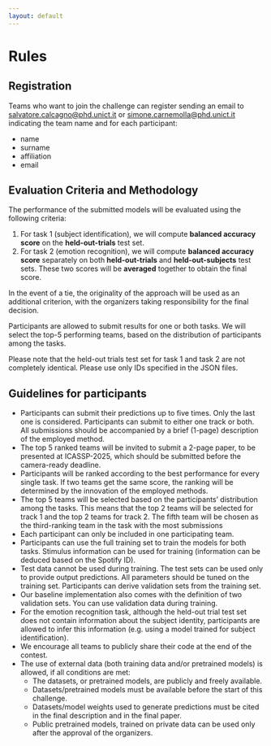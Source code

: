 ```yaml
---
layout: default
---
```


# Rules

## Registration

Teams who want to join the challenge can register sending an email to salvatore.calcagno@phd.unict.it or simone.carnemolla@phd.unict.it indicating the team name and for each participant:
- name
- surname
- affiliation
- email
  
## Evaluation Criteria and Methodology

The performance of the submitted models will be evaluated using the following criteria:
1.	For task 1 (subject identification), we will compute **balanced accuracy score** on the **held-out-trials** test set.
2.	For task 2 (emotion recognition), we will compute **balanced accuracy score** separately on both **held-out-trials** and **held-out-subjects** test sets. These two scores will be **averaged** together to obtain the final score.

In the event of a tie, the originality of the approach will be used as an additional criterion, with the organizers taking responsibility for the final decision.

Participants are allowed to submit results for one or both tasks. We will select the top-5 performing teams, based on the distribution of participants among the tasks.

Please note that the held-out trials test set for task 1 and task 2 are not completely identical. Please use only IDs specified in the JSON files.

## Guidelines for participants

- Participants can submit their predictions up to five times. Only the last one is considered. Participants can submit to either one track or both. All submissions should be accompanied by a brief (1-page) description of the employed method.
- The top 5 ranked teams will be invited to submit a 2-page paper, to be presented at ICASSP-2025, which should be submitted before the camera-ready deadline. 
- Participants will be ranked according to the best performance for every single task. If two teams get the same score, the ranking will be determined by the innovation of the employed methods.
- The top 5 teams will be selected based on the participants’ distribution among the tasks. This means that the top 2 teams will be selected for track 1 and the top 2 teams for track 2. The fifth team will be chosen as the third-ranking team in the task with the most submissions
- Each participant can only be included in one participating team.
- Participants can use the full training set to train the models for both tasks. Stimulus information can be used for training (information can be deduced based on the Spotify ID).
- Test data cannot be used during training. The test sets can be used only to provide output predictions. All parameters should be tuned on the training set. Participants can derive validation sets from the training set. 
- Our baseline implementation also comes with the definition of two validation sets. You can use validation data during training.
- For the emotion recognition task, although the held-out trial test set does not contain information about the subject identity, participants are allowed to infer this information (e.g. using a model trained for subject identification).
- We encourage all teams to publicly share their code at the end of the contest.
- The use of external data (both training data and/or pretrained models) is allowed, if all conditions are met:
  - The datasets, or pretrained models, are publicly and freely available. 
  - Datasets/pretrained models must be available before the start of this challenge.
  - Datasets/model weights used to generate predictions must be cited in the final description and in the final paper.
  - Public pretrained models, trained on private data can be used only after the approval of the organizers.
